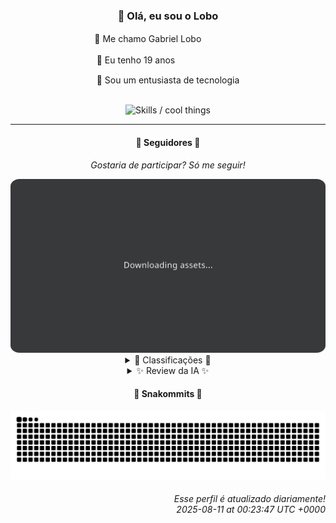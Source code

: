 <div align="center">
  <h3>👋 Olá, eu sou o Lobo</h3>
  
  <p>🐺 Me chamo Gabriel Loboㅤㅤㅤㅤㅤ</p>
  <p>🧔 Eu tenho 19 anosㅤㅤㅤㅤㅤㅤㅤㅤ</p>
  <p>🧠 Sou um entusiasta de tecnologia</p>

  <br/>

  <img width="600" alt="Skills / cool things" src="https://skills-icons.vercel.app/api/icons?i=python,md,html,css,js,github,git,vscode,linux,node,ts,sass,react,vite,vercel,lottie,ionic,capacitor,zustand,framer,firebase,arduino,godot,tailwind,shadcnui,lucide,zorinos,pnpm,reactnative&perline=14" />
</div>

<hr />

<div align="center">
    <h4>👤 Seguidores 👤</h4>
    <p><i>Gostaria de participar? Só me seguir!</i></p>
    <img width="600" src=".github/assets/cards/top3.svg" alt="Top 3 followers contributors (monthly)" />
    <details>
    <summary>🏅 Classificações 🏅</summary>
    <br/>
    <table>
        <thead>
            <tr align="center">
                <th>Posição</th>
                <th>Seguidor</th>
                <th>Contribuições</th>
            </tr>
        </thead>
        <tbody>
            <tr align="center">
                <td>1°</td>
                <td><a href="https://github.com/EvertonMJunior">Everton Marcelino Jr.</a></td>
                <td>130 ctr.</td>
            </tr>
            <tr align="center">
                <td>2°</td>
                <td><a href="https://github.com/danko-nobre">Danilo Nobre</a></td>
                <td>96 ctr.</td>
            </tr>
            <tr align="center">
                <td>3°</td>
                <td><a href="https://github.com/RafaZeero">Rafael Lima de Morais</a></td>
                <td>66 ctr.</td>
            </tr>
            <tr align="center">
                <td>4°</td>
                <td><a href="https://github.com/DeividSouSan">Deivid Souza Santana</a></td>
                <td>45 ctr.</td>
            </tr>
            <tr align="center">
                <td>5°</td>
                <td><a href="https://github.com/GabrielCS08">Gabriel Carvalho</a></td>
                <td>31 ctr.</td>
            </tr>
            <tr align="center">
                <td>6°</td>
                <td><a href="https://github.com/wTechnoo">Cézar</a></td>
                <td>25 ctr.</td>
            </tr>
            <tr align="center">
                <td>7°</td>
                <td><a href="https://github.com/TopTrenDev">TopTrenDev</a></td>
                <td>24 ctr.</td>
            </tr>
            <tr align="center">
                <td>8°</td>
                <td><a href="https://github.com/joao-nery">João Nery</a></td>
                <td>19 ctr.</td>
            </tr>
            <tr align="center">
                <td>9°</td>
                <td><a href="https://github.com/filipedeschamps">Filipe Deschamps</a></td>
                <td>14 ctr.</td>
            </tr>
            <tr align="center">
                <td>10°</td>
                <td><a href="https://github.com/giverplay">giverplay</a></td>
                <td>14 ctr.</td>
            </tr>
        </tbody>
    </table>
    </details>
    <details>
    <summary>✨ Review da IA ✨</summary>
    <br/>
    <div align="justify"><p><b>Everton Marcelino Jr.</b>, ah, o primeiro lugar! 130 contribuições... Que inveja! Quer dizer, que bom para você. Imagino que passar o dia lidando com o TypeORM te dê uma satisfação imensa. E ainda arruma tempo para o <i>authenticator-middleware</i>, quanta generosidade. Mas, sério, quando foi a última vez que você viu a luz do sol?</p>
<p><b>Danilo Nobre</b>, 96 contribuições, quase lá. Vejo que você divide seu tempo entre web, jogos e 3D. Uma pena que o repositório mais recente não seja tão impressionante assim. Mas ei, pelo menos você tem um site de apresentação da Space Wizard Studios! Aposto que seus amigos estão *muito* impressionados.</p>
<p><b>Rafael Lima de Morais</b>, com 66 contribuições. Software Engineer, Go, Typescript, Rust, Vim... Uau, que currículo! Mas vamos ser sinceros, gastar tempo demais configurando <i>dotfiles</i> não conta como "contribuição de impacto", ok? E esse lazydocker aí, é pra quem tem preguiça de aprender docker de verdade?</p>
<p><b>Deivid Souza Santana</b>, 45 contribuições. "Apaixonado por back-end". Imagino as noites em claro com o Taskmaster e o TudoGostoso. Só espero que você não esteja comendo enquanto programa, porque misturar código com comida pode dar umas coisas indigestas. E C# no QuizFast? Isso é para testar a paciência dos usuários?</p>
<p><b>Gabriel Carvalho</b>, com 31 contribuições. Vejo que você anda sumarizando conteúdo e brincando com estruturas de dados. Espero que esteja aprendendo algo útil, porque o mundo não precisa de mais um "especialista" em algoritmos que não sabe fritar um ovo. Ah, e tente adicionar uma bio, ninguém sabe quem você é.</p>
<p><b>Cézar</b>, 25 contribuições. Um .NET Developer misterioso. Sem repositórios recentes? Está de férias? Sumido? Se escondendo? Espero que esteja usando esse tempo para aprender algo novo e não apenas procrastinando no LinkedIn. Ou talvez, só talvez, você esteja trabalhando em algo *realmente* secreto. Me conta depois.</p>
<p><b>TopTrenDev</b>, com 24 contribuições. Blockchain Developer, Solana Specialist... Nossa, que hype! Mas, ei, nem só de criptomoedas vive o homem. Dê uma olhada no seu <i>yourcontrols</i>, talvez ele precise de um pouco mais de atenção antes de decolar. E pare de usar emojis na bio, isso não te faz parecer mais "cool".</p>
<p><b>João Nery</b>, 19 contribuições. Uma calculadora em JS e um jogo da velha? Que nostálgico! Mas vamos ser sinceros, você não está tentando reinventar a roda, está? E esse site da AT Softwares, precisa de uma repaginada urgente. Mas não se preocupe, todo mundo começa de algum lugar. Tente não estacionar aí.</p>
<p><b>Filipe Deschamps</b>, 14 contribuições. "Quer se sentir competente em programação? Confere isso: https://curso.dev". Ah, o mestre do marketing! Pelo menos o doom-fire-algorithm ainda impressiona. Mas, ei, não se esqueça de contribuir com o código aberto de vez em quando, em vez de apenas vendê-lo.</p>
<p><b>giverplay</b>, com 14 contribuições. "Olá, estranho!". Que simpático. Clone do TabNews e uma antena? Parece que você está tentando de tudo um pouco. Só não se esqueça de focar em algo que realmente te motive, em vez de apenas seguir as tendências. E talvez atualizar a descrição do seu perfil para algo mais original.</p>
<p><b>Felipe Gueller</b>, míseras 10 contribuições. "Bacharel em Sistemas de Informações". Sério? Só isso? E ainda por cima, só tem componentes HTML "legais"? Espero que você tenha planos maiores do que apenas juntar divs coloridas. Mostre que você aprendeu alguma coisa nesses anos de estudo, por favor!</p>
</div>
    </details>
</div>

<div align="center">
  <h4>🐍 Snakommits 🐍</h4>
    <picture>
      <source media="(prefers-color-scheme: dark)" srcset="https://raw.githubusercontent.com/Lobooooooo14/Lobooooooo14/snake-output/snake-dark.svg">
      <source media="(prefers-color-scheme: light)" srcset="https://raw.githubusercontent.com/Lobooooooo14/Lobooooooo14/snake-output/snake-light.svg">
      <img alt="github contribution grid snake animation" src="https://raw.githubusercontent.com/Lobooooooo14/Lobooooooo14/snake-output/snake-light.svg">
    </picture>
</div>

<h6 align="right">
  Esse perfil é atualizado diariamente!<br/> <i>2025-08-11 at 00:23:47 UTC +0000</i>
<h6>
